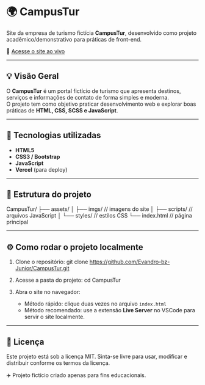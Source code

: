 # 🌍 CampusTur

Site da empresa de turismo fictícia **CampusTur**, desenvolvido como projeto acadêmico/demonstrativo para práticas de front-end.  

🔗 [Acesse o site ao vivo](https://campus-tur.vercel.app)  

---

## 💡 Visão Geral

O **CampusTur** é um portal fictício de turismo que apresenta destinos, serviços e informações de contato de forma simples e moderna.  
O projeto tem como objetivo praticar desenvolvimento web e explorar boas práticas de **HTML, CSS, SCSS e JavaScript**.

---

## 🧰 Tecnologias utilizadas

- **HTML5**  
- **CSS3 / Bootstrap**  
- **JavaScript**  
- **Vercel** (para deploy)  

---

## 📁 Estrutura do projeto

CampusTur/
├── assets/
│ ├── imgs/ // imagens do site
│ ├── scripts/ // arquivos JavaScript
│ └── styles/ // estilos CSS
└── index.html // página principal

---

## ⚙️ Como rodar o projeto localmente

1. Clone o repositório:
   git clone https://github.com/Evandro-bz-Junior/CampusTur.git

2. Acesse a pasta do projeto:
   cd CampusTur

3. Abra o site no navegador:
   - Método rápido: clique duas vezes no arquivo `index.html`  
   - Método recomendado: use a extensão **Live Server** no VSCode para servir o site localmente.
     
---

## 📄 Licença
Este projeto está sob a licença MIT.
Sinta-se livre para usar, modificar e distribuir conforme os termos da licença.

✈️ Projeto fictício criado apenas para fins educacionais.
